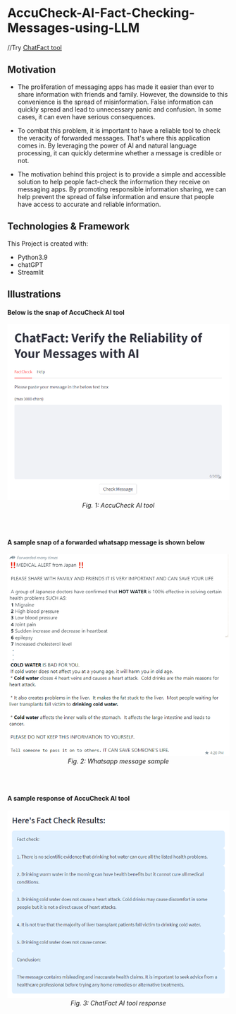 # AccuCheck-AI-Fact-Checking-Messages-using-LLM

//Try [ChatFact tool](https://amaan-ai-chatfact-verify-the-reliability-of-your-mes-app-y6xhqt.streamlit.app/)

## Motivation 

* The proliferation of messaging apps has made it easier than ever to share information with friends and family. However, the downside to this convenience is the spread of misinformation. False information can quickly spread and lead to unnecessary panic and confusion. In some cases, it can even have serious consequences.

* To combat this problem, it is important to have a reliable tool to check the veracity of forwarded messages. That's where this application comes in. By leveraging the power of AI and natural language processing, it can quickly determine whether a message is credible or not.

* The motivation behind this project is to provide a simple and accessible solution to help people fact-check the information they receive on messaging apps. By promoting responsible information sharing, we can help prevent the spread of false information and ensure that people have access to accurate and reliable information.

## Technologies & Framework  
This Project is created with:
* Python3.9 
* chatGPT
* Streamlit

<a id="illustrations"></a>
## Illustrations  
#### Below is the snap of AccuCheck AI tool
<p align="center">
  <img src="https://github.com/amaan-ai/ChatFact-Verify-the-Reliability-of-Your-Messages-with-AI/blob/main/images/ChatFact_AI_tool.png" />
  <br>
  <em>Fig. 1: AccuCheck AI tool</em>
</p>

<br>
<br>

#### A sample snap of a forwarded whatsapp message is shown below

<p align="center">
  <img src="https://github.com/amaan-ai/ChatFact-Verify-the-Reliability-of-Your-Messages-with-AI/blob/main/images/forwarded_message.png" />
  <br>
  <em>Fig. 2: Whatsapp message sample</em>
</p>
<br>
<br>


#### A sample response of AccuCheck AI tool

<p align="center">
  <img src="https://github.com/amaan-ai/ChatFact-Verify-the-Reliability-of-Your-Messages-with-AI/blob/main/images/ChatFact_AI_response.png" alt="Whatsapp message sample"/>
  <br>
  <em>Fig. 3: ChatFact AI tool response</em>
</p>
<br>
<br>
